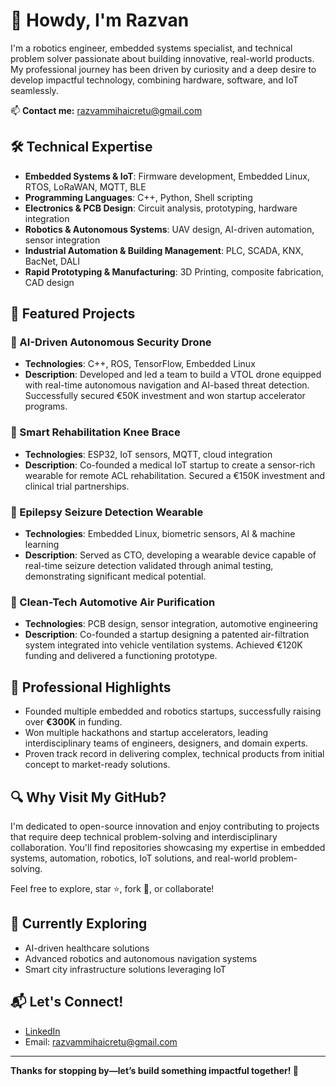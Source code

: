 # 👋 Howdy, I'm Razvan

I'm a robotics engineer, embedded systems specialist, and technical problem solver passionate about building innovative, real-world products. My professional journey has been driven by curiosity and a deep desire to develop impactful technology, combining hardware, software, and IoT seamlessly.

📫 **Contact me:** [razvammihaicretu@gmail.com](mailto:razvammihaicretu@gmail.com)

## 🛠️ Technical Expertise

- **Embedded Systems & IoT**: Firmware development, Embedded Linux, RTOS, LoRaWAN, MQTT, BLE
- **Programming Languages**: C++, Python, Shell scripting
- **Electronics & PCB Design**: Circuit analysis, prototyping, hardware integration
- **Robotics & Autonomous Systems**: UAV design, AI-driven automation, sensor integration
- **Industrial Automation & Building Management**: PLC, SCADA, KNX, BacNet, DALI
- **Rapid Prototyping & Manufacturing**: 3D Printing, composite fabrication, CAD design

## 🚀 Featured Projects

### 🤖 AI-Driven Autonomous Security Drone

- **Technologies**: C++, ROS, TensorFlow, Embedded Linux
- **Description**: Developed and led a team to build a VTOL drone equipped with real-time autonomous navigation and AI-based threat detection. Successfully secured €50K investment and won startup accelerator programs.

### 🦿 Smart Rehabilitation Knee Brace

- **Technologies**: ESP32, IoT sensors, MQTT, cloud integration
- **Description**: Co-founded a medical IoT startup to create a sensor-rich wearable for remote ACL rehabilitation. Secured a €150K investment and clinical trial partnerships.

### 🧠 Epilepsy Seizure Detection Wearable

- **Technologies**: Embedded Linux, biometric sensors, AI & machine learning
- **Description**: Served as CTO, developing a wearable device capable of real-time seizure detection validated through animal testing, demonstrating significant medical potential.

### 🚗 Clean-Tech Automotive Air Purification

- **Technologies**: PCB design, sensor integration, automotive engineering
- **Description**: Co-founded a startup designing a patented air-filtration system integrated into vehicle ventilation systems. Achieved €120K funding and delivered a functioning prototype.

## 🏅 Professional Highlights

- Founded multiple embedded and robotics startups, successfully raising over **€300K** in funding.
- Won multiple hackathons and startup accelerators, leading interdisciplinary teams of engineers, designers, and domain experts.
- Proven track record in delivering complex, technical products from initial concept to market-ready solutions.

## 🔍 Why Visit My GitHub?

I'm dedicated to open-source innovation and enjoy contributing to projects that require deep technical problem-solving and interdisciplinary collaboration. You'll find repositories showcasing my expertise in embedded systems, automation, robotics, IoT solutions, and real-world problem-solving.

Feel free to explore, star ⭐, fork 🍴, or collaborate!

## 🚧 Currently Exploring

- AI-driven healthcare solutions
- Advanced robotics and autonomous navigation systems
- Smart city infrastructure solutions leveraging IoT

## 📬 Let's Connect!

- [LinkedIn](https://www.linkedin.com/in/razvancretu/)
- Email: [razvammihaicretu@gmail.com](mailto:razvammihaicretu@gmail.com)

---

**Thanks for stopping by—let’s build something impactful together! 🚀**

